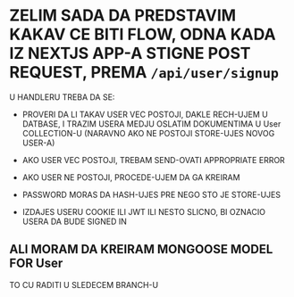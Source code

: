 # ZELIM SADA DA PREDSTAVIM KAKAV CE BITI FLOW, ODNA KADA IZ NEXTJS APP-A STIGNE POST REQUEST, PREMA `/api/user/signup`

U HANDLERU TREBA DA SE:

- PROVERI DA LI TAKAV USER VEC POSTOJI, DAKLE RECH-UJEM U DATBASE, I TRAZIM USERA MEDJU OSLATIM DOKUMENTIMA U User COLLECTION-U (NARAVNO AKO NE POSTOJI STORE-UJES NOVOG USER-A)

- AKO USER VEC POSTOJI, TREBAM SEND-OVATI APPROPRIATE ERROR

- AKO USER NE POSTOJI, PROCEDE-UJEM DA GA KREIRAM

- PASSWORD MORAS DA HASH-UJES PRE NEGO STO JE STORE-UJES

- IZDAJES USERU COOKIE ILI JWT ILI NESTO SLICNO, BI OZNACIO USERA DA BUDE SIGNED IN
 
## ALI MORAM DA KREIRAM MONGOOSE MODEL FOR User 

TO CU RADITI U SLEDECEM BRANCH-U

